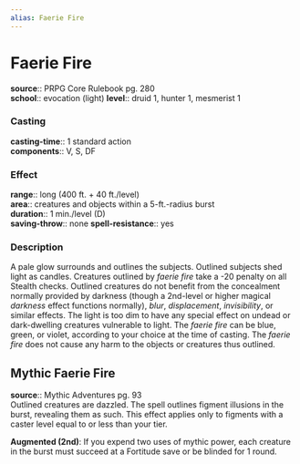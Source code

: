 ```yaml
---
alias: Faerie Fire
---
```


# Faerie Fire 

**source**:: PRPG Core Rulebook pg. 280  
**school**:: evocation (light)
**level**:: druid 1, hunter 1, mesmerist 1

### Casting 

**casting-time**:: 1 standard action  
**components**:: V, S, DF

### Effect 

**range**:: long (400 ft. + 40 ft./level)  
**area**:: creatures and objects within a 5-ft.-radius burst  
**duration**:: 1 min./level (D)  
**saving-throw**:: none
**spell-resistance**:: yes

### Description 

A pale glow surrounds and outlines the subjects. Outlined subjects shed light as candles. Creatures outlined by *faerie fire* take a -20 penalty on all Stealth checks. Outlined creatures do not benefit from the concealment normally provided by darkness (though a 2nd-level or higher magical *darkness* effect functions normally), *blur*, *displacement*, *invisibility*, or similar effects. The light is too dim to have any special effect on undead or dark-dwelling creatures vulnerable to light. The *faerie fire* can be blue, green, or violet, according to your choice at the time of casting. The *faerie fire* does not cause any harm to the objects or creatures thus outlined.

## Mythic Faerie Fire 

**source**:: Mythic Adventures pg. 93  
Outlined creatures are dazzled. The spell outlines figment illusions in the burst, revealing them as such. This effect applies only to figments with a caster level equal to or less than your tier.  
  
**Augmented (2nd)**: If you expend two uses of mythic power, each creature in the burst must succeed at a Fortitude save or be blinded for 1 round.
